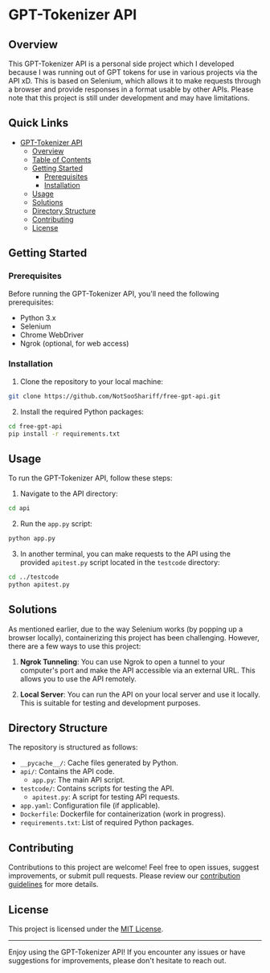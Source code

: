 # GPT-Tokenizer API

## Overview

This GPT-Tokenizer API is a personal side project which I developed because I was running out of GPT tokens for use in various projects via the API xD. This is based on Selenium, which allows it to make requests through a browser and provide responses in a format usable by other APIs. Please note that this project is still under development and may have limitations.

## Quick Links

- [GPT-Tokenizer API](#gpt-tokenizer-api)
  - [Overview](#overview)
  - [Table of Contents](#table-of-contents)
  - [Getting Started](#getting-started)
    - [Prerequisites](#prerequisites)
    - [Installation](#installation)
  - [Usage](#usage)
  - [Solutions](#solutions)
  - [Directory Structure](#directory-structure)
  - [Contributing](#contributing)
  - [License](#license)

## Getting Started

### Prerequisites

Before running the GPT-Tokenizer API, you'll need the following prerequisites:

- Python 3.x
- Selenium
- Chrome WebDriver
- Ngrok (optional, for web access)

### Installation

1. Clone the repository to your local machine:

```bash
git clone https://github.com/NotSooShariff/free-gpt-api.git
```

2. Install the required Python packages:

```bash
cd free-gpt-api
pip install -r requirements.txt
```

## Usage

To run the GPT-Tokenizer API, follow these steps:

1. Navigate to the API directory:

```bash
cd api
```

2. Run the `app.py` script:

```bash
python app.py
```

3. In another terminal, you can make requests to the API using the provided `apitest.py` script located in the `testcode` directory:

```bash
cd ../testcode
python apitest.py
```

## Solutions

As mentioned earlier, due to the way Selenium works (by popping up a browser locally), containerizing this project has been challenging. However, there are a few ways to use this project:

1. **Ngrok Tunneling**: You can use Ngrok to open a tunnel to your computer's port and make the API accessible via an external URL. This allows you to use the API remotely.

2. **Local Server**: You can run the API on your local server and use it locally. This is suitable for testing and development purposes.

## Directory Structure

The repository is structured as follows:

- `__pycache__/`: Cache files generated by Python.
- `api/`: Contains the API code.
  - `app.py`: The main API script.
- `testcode/`: Contains scripts for testing the API.
  - `apitest.py`: A script for testing API requests.
- `app.yaml`: Configuration file (if applicable).
- `Dockerfile`: Dockerfile for containerization (work in progress).
- `requirements.txt`: List of required Python packages.

## Contributing

Contributions to this project are welcome! Feel free to open issues, suggest improvements, or submit pull requests. Please review our [contribution guidelines](CONTRIBUTING.md) for more details.

## License

This project is licensed under the [MIT License](LICENSE).

---

Enjoy using the GPT-Tokenizer API! If you encounter any issues or have suggestions for improvements, please don't hesitate to reach out.
